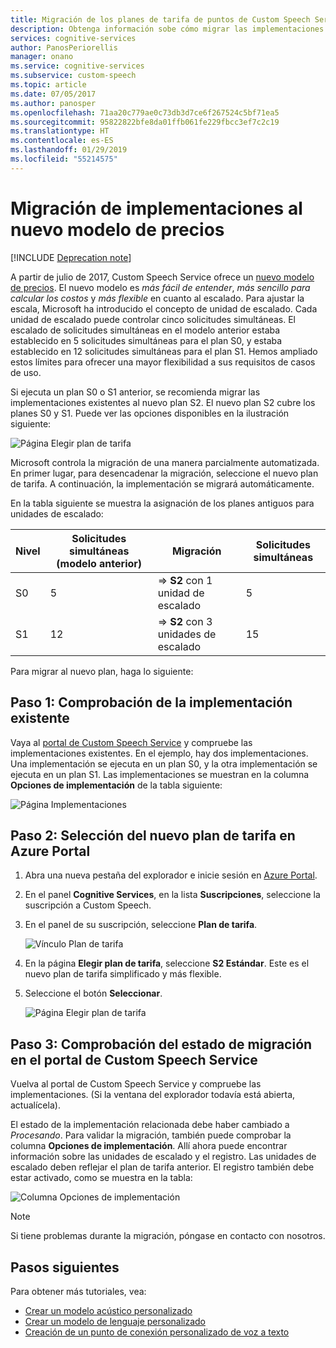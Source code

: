 ```yaml
---
title: Migración de los planes de tarifa de puntos de Custom Speech Service en Azure | Microsoft Docs
description: Obtenga información sobe cómo migrar las implementaciones de planes S0 y S1 a S2 de puntos de conexión de Custom Speech Service en Cognitive Services.
services: cognitive-services
author: PanosPeriorellis
manager: onano
ms.service: cognitive-services
ms.subservice: custom-speech
ms.topic: article
ms.date: 07/05/2017
ms.author: panosper
ms.openlocfilehash: 71aa20c779ae0c73db3d7ce6f267524c5bf71ea5
ms.sourcegitcommit: 95822822bfe8da01ffb061fe229fbcc3ef7c2c19
ms.translationtype: HT
ms.contentlocale: es-ES
ms.lasthandoff: 01/29/2019
ms.locfileid: "55214575"
---
```

# <a name="migrate-deployments-to-the-new-pricing-model"></a>Migración de implementaciones al nuevo modelo de precios

[!INCLUDE [Deprecation note](../../../../includes/cognitive-services-custom-speech-deprecation-note.md)]

A partir de julio de 2017, Custom Speech Service ofrece un [nuevo modelo de precios](https://azure.microsoft.com/pricing/details/cognitive-services/custom-speech-service/). El nuevo modelo es *más fácil de entender*, *más sencillo para calcular los costos* y *más flexible* en cuanto al escalado. Para ajustar la escala, Microsoft ha introducido el concepto de unidad de escalado. Cada unidad de escalado puede controlar cinco solicitudes simultáneas. El escalado de solicitudes simultáneas en el modelo anterior estaba establecido en 5 solicitudes simultáneas para el plan S0, y estaba establecido en 12 solicitudes simultáneas para el plan S1. Hemos ampliado estos límites para ofrecer una mayor flexibilidad a sus requisitos de casos de uso.

Si ejecuta un plan S0 o S1 anterior, se recomienda migrar las implementaciones existentes al nuevo plan S2. El nuevo plan S2 cubre los planes S0 y S1. Puede ver las opciones disponibles en la ilustración siguiente:

![Página Elegir plan de tarifa](../../../media/cognitive-services/custom-speech-service/custom-speech-pricing-tier.png)

Microsoft controla la migración de una manera parcialmente automatizada. En primer lugar, para desencadenar la migración, seleccione el nuevo plan de tarifa. A continuación, la implementación se migrará automáticamente.

En la tabla siguiente se muestra la asignación de los planes antiguos para unidades de escalado:

| Nivel | Solicitudes simultáneas (modelo anterior) | Migración | Solicitudes simultáneas |
|----- | ----- | ---- | ---- |
| S0 |  5   |   => **S2** con 1 unidad de escalado |   5 |
| S1 |  12  |   => **S2** con 3 unidades de escalado |  15 |

Para migrar al nuevo plan, haga lo siguiente:

## <a name="step-1-check-your-existing-deployment"></a>Paso 1: Comprobación de la implementación existente
Vaya al [portal de Custom Speech Service](http://cris.ai) y compruebe las implementaciones existentes. En el ejemplo, hay dos implementaciones. Una implementación se ejecuta en un plan S0, y la otra implementación se ejecuta en un plan S1. Las implementaciones se muestran en la columna **Opciones de implementación** de la tabla siguiente:

![Página Implementaciones](../../../media/cognitive-services/custom-speech-service/custom-speech-deployments.png)

## <a name="step-2-select-your-new-pricing-tier-in-the-azure-portal"></a>Paso 2: Selección del nuevo plan de tarifa en Azure Portal
1. Abra una nueva pestaña del explorador e inicie sesión en [Azure Portal](http://ms.portal.azure.com/). 

2. En el panel **Cognitive Services**, en la lista **Suscripciones**, seleccione la suscripción a Custom Speech. 

3. En el panel de su suscripción, seleccione **Plan de tarifa**.

    ![Vínculo Plan de tarifa](../../../media/cognitive-services/custom-speech-service/custom-speech-update-tier.png)

4. En la página **Elegir plan de tarifa**, seleccione **S2 Estándar**. Este es el nuevo plan de tarifa simplificado y más flexible.

5. Seleccione el botón **Seleccionar**.

    ![Página Elegir plan de tarifa](../../../media/cognitive-services/custom-speech-service/custom-speech-update-pricing.png)

## <a name="step-3-check-the-migration-status-in-the-custom-speech-service-portal"></a>Paso 3: Comprobación del estado de migración en el portal de Custom Speech Service
Vuelva al portal de Custom Speech Service y compruebe las implementaciones. (Si la ventana del explorador todavía está abierta, actualícela). 

El estado de la implementación relacionada debe haber cambiado a *Procesando*. Para validar la migración, también puede comprobar la columna **Opciones de implementación**. Allí ahora puede encontrar información sobre las unidades de escalado y el registro. Las unidades de escalado deben reflejar el plan de tarifa anterior. El registro también debe estar activado, como se muestra en la tabla:

![Columna Opciones de implementación](../../../media/cognitive-services/custom-speech-service/custom-speech-deployments-new.png)


> [!NOTE]
> Si tiene problemas durante la migración, póngase en contacto con nosotros.
>

## <a name="next-steps"></a>Pasos siguientes
Para obtener más tutoriales, vea:
* [Crear un modelo acústico personalizado](cognitive-services-custom-speech-create-acoustic-model.md)
* [Crear un modelo de lenguaje personalizado](cognitive-services-custom-speech-create-language-model.md)
* [Creación de un punto de conexión personalizado de voz a texto](cognitive-services-custom-speech-create-endpoint.md)
